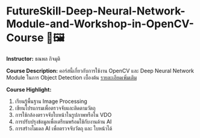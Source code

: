 # FutureSkill-Deep-Neural-Network-Module-and-Workshop-in-OpenCV-Course 🔎🖼
**Instructor:** ธณพล กิจมุติ

**Course Description:** คอร์สนี้เกี่ยวกับการใช้งาน OpenCV และ Deep Neural Network Module ในการ Object Detection เบื้องต้น
<a href="https://learn.futureskill.co/learning/course/273">รายละเอียดเพิ่มเติม</a>

**Course Highlight:**
1. เรียนรู้พื้นฐาน Image Processing
1. เขียนโปรแกรมเพื่อตรวจจับและติดตามวัตถุ
1. การใช้กล้องตรวจจับใบหน้าในรูปภาพหรือใน VDO
1. การปรับปรุงข้อมูลเพื่อเตรียมพร้อมใช้กับงานด้าน AI
1. การสร้างโมเดล AI เพื่อตรวจจับวัตถุ และ ใบหน้าได้
